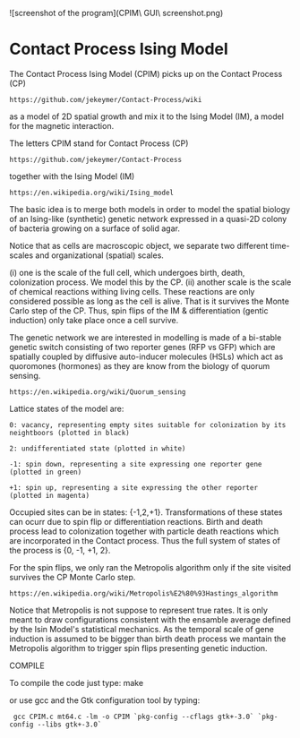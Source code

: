 ![screenshot of the program](CPIM\ GUI\ screenshot.png)

# Contact Process Ising Model
The Contact Process Ising Model (CPIM) picks up on the Contact Process (CP)

	https://github.com/jekeymer/Contact-Process/wiki 

as a model of 2D spatial growth and mix it to the Ising Model (IM), 
a model for the magnetic interaction.

The letters CPIM stand for Contact Process (CP)

	https://github.com/jekeymer/Contact-Process

together with the Ising Model (IM)

	https://en.wikipedia.org/wiki/Ising_model


The basic idea is to merge both models in order to model the spatial biology of an Ising-like (synthetic) genetic network expressed in a quasi-2D colony of bacteria
growing on a surface of solid agar. 

Notice that as cells are macroscopic object, we separate two different time-scales and organizational (spatial) scales. 

(i) one is the scale of the full cell, which undergoes birth, death, colonization process. We model this by the CP. 
(ii) another scale is the scale of chemical reactions withing living cells. These reactions are only considered possible as long as the cell is alive. That is it survives the Monte Carlo step of the CP. Thus, spin flips of the IM & differentiation (gentic induction) only take place once a cell survive. 

The genetic network we are interested in modelling is made of a bi-stable genetic switch consisting of two reporter genes (RFP vs GFP) which are spatially coupled by diffusive auto-inducer molecules (HSLs) which act as quoromones (hormones) as they are know from the biology of quorum sensing.

	https://en.wikipedia.org/wiki/Quorum_sensing


Lattice states of the model are: 

	0: vacancy, representing empty sites suitable for colonization by its neightboors (plotted in black) 

	2: undifferentiated state (plotted in white) 

	-1: spin down, representing a site expressing one reporter gene (plotted in green) 

	+1: spin up, representing a site expressing the other reporter (plotted in magenta)

Occupied sites can be in states: {-1,2,+1}. Transformations of these states can ocurr due to spin flip or differentiation reactions. Birth and death process lead to colonization together with particle death reactions which are incorporated in the Contact process. Thus the full system of states of the process is {0, -1, +1, 2}.


For the spin flips, we only ran the Metropolis algorithm only if the site visited survives the CP Monte Carlo step. 

	https://en.wikipedia.org/wiki/Metropolis%E2%80%93Hastings_algorithm

Notice that Metropolis is not suppose to represent true rates. It is only meant to draw configurations consistent with the ensamble average defined by the Isin Model's statistical mechanics. As the temporal scale of gene induction is assumed to be bigger than birth death process we mantain the Metropolis algorithm to trigger spin flips presenting genetic induction.

COMPILE

To compile the code just type:
	  make

or use gcc and the Gtk configuration tool by typing:

	 gcc CPIM.c mt64.c -lm -o CPIM `pkg-config --cflags gtk+-3.0` `pkg-config --libs gtk+-3.0`


